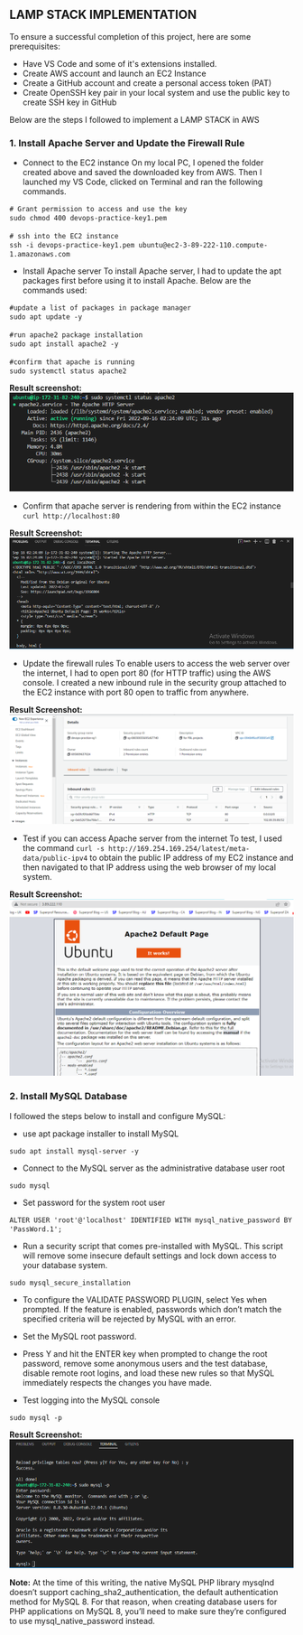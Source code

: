 ## LAMP STACK IMPLEMENTATION
To ensure a successful completion of this project, here are some prerequisites:
- Have VS Code and some of it's extensions installed.
- Create AWS account and launch an EC2 Instance
- Create a GitHub account and create a personal access token (PAT)
- Create OpenSSH key pair in your local system and use the public key to create SSH key in GitHub

Below are the steps I followed to implement a LAMP STACK in AWS
### 1.  Install Apache Server and Update the Firewall Rule
- Connect to the EC2 instance
On my local PC, I opened the folder created above and saved the downloaded key from AWS. Then I launched my VS Code, clicked on Terminal and ran the following commands.
```
# Grant permission to access and use the key
sudo chmod 400 devops-practice-key1.pem 

# ssh into the EC2 instance
ssh -i devops-practice-key1.pem ubuntu@ec2-3-89-222-110.compute-1.amazonaws.com
```

- Install Apache server
To install Apache server, I had to update the apt packages first before using it to install Apache. Below are the commands used: 
```
#update a list of packages in package manager
sudo apt update -y

#run apache2 package installation
sudo apt install apache2 -y

#confirm that apache is running
sudo systemctl status apache2
```

**Result screenshot:**
<br />
![Apache Status](Screenshots/apache-running.PNG)

- Confirm that apache server is rendering from within the EC2 instance
`curl http://localhost:80`


**Result Screenshot:**
<br />
![Working Apache](Screenshots/working-apache.PNG)

- Update the firewall rules
To enable users to access the web server over the internet, I had to open port 80 (for HTTP traffic) using the AWS console. I created a new inbound rule in the security group attached to the EC2 instance with port 80 open to traffic from anywhere.

**Result Screenshot:**
<br />
![Security Group Firewall](Screenshots/firewall-updated.PNG)

- Test if you can access Apache server from the internet
To test, I used the command `curl -s http://169.254.169.254/latest/meta-data/public-ipv4` to obtain the public IP address of my EC2 instance and then navigated to that IP address using the web browser of my local system.

**Result Screenshot:**
<br />
![Apache Accessible from Internet](Screenshots/apache-in-webbrowser.PNG)

### 2.  Install MySQL Database
I followed the steps below to install and configure MySQL:

- use apt package installer to install MySQL
```
sudo apt install mysql-server -y
```

- Connect to the MySQL server as the administrative database user root
```
sudo mysql
```

- Set password for the system root user
```
ALTER USER 'root'@'localhost' IDENTIFIED WITH mysql_native_password BY 'PassWord.1';
```

- Run a security script that comes pre-installed with MySQL. This script will remove some insecure default settings and lock down access to your database system.
```
sudo mysql_secure_installation
```

- To configure the VALIDATE PASSWORD PLUGIN, select Yes when prompted. If the feature is enabled, passwords which don’t match the specified criteria will be rejected by MySQL with an error.

- Set the MySQL root password.

- Press Y and hit the ENTER key when prompted to change the root password, remove some anonymous users and the test database, disable remote root logins, and load these new rules so that MySQL immediately respects the changes you have made.

- Test logging into the MySQL console
```
sudo mysql -p
```

**Result Screenshot:**
<br />
![MySQL Login Success](Screenshots/mysql-login.PNG)

**Note:** At the time of this writing, the native MySQL PHP library mysqlnd doesn’t support caching_sha2_authentication, the default authentication method for MySQL 8. For that reason, when creating database users for PHP applications on MySQL 8, you’ll need to make sure they’re configured to use mysql_native_password instead.









